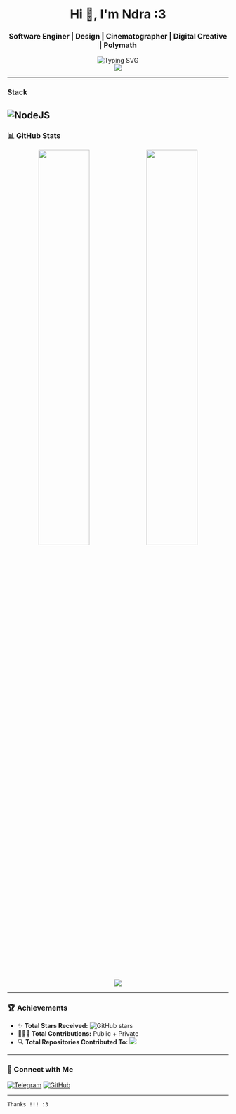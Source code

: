 <h1 align="center">Hi 👋, I'm Ndra :3</h1>
<h3 align="center">Software Enginer | Design | Cinematographer | Digital Creative | Polymath</h3>

<p align="center">
  <img src="https://readme-typing-svg.herokuapp.com?font=Fira+Code&size=20&pause=1000&color=1DD2AF&width=435&lines=Selamat+Datang;Welcome;Marhaba;Huān+Yíng;Bienvenido;Bienvenue;Willkommen;Benvenuto;Bem+Vindo;Yōkoso" alt="Typing SVG" /><br>
  <img src="https://komarev.com/ghpvc/?username=MrSanZz&color=blue&style=flat-square&label=Views"></img>
</p>

---

### Stack

![NodeJS](https://img.shields.io/badge/Node.js-339933?style=for-the-badge&logo=nodedotjs&logoColor=white)
---

### 📊 GitHub Stats

<p align="center">
  <img width="48%" src="https://github-readme-stats.vercel.app/api?username=NdraSploit&show_icons=true&theme=tokyonight&count_private=true&hide=issues&custom_title=NdraSploit's+GitHub+Stats" />
  <img width="48%" src="https://github-readme-streak-stats.herokuapp.com/?user=MrSanZz&theme=tokyonight" />
</p>

<p align="center">
  <img src="https://github-readme-activity-graph.vercel.app/graph?username=NdraSploit&bg_color=000000&color=00ff00&line=00ffff&point=ffffff&area=true&hide_border=true)](https://github.com/ashutosh00710/github-readme-activity-graph" />
</p>

---

### 🏆 Achievements

- ✨ **Total Stars Received:** ![GitHub stars](https://img.shields.io/github/stars/NdraSploit?style=flat-square&color=yellow)  
- 🧑‍🤝‍🧑 **Total Contributions:** Public + Private  
- 🔍 **Total Repositories Contributed To:** ![](https://img.shields.io/github/contributors/NdraSploit?style=flat-square&color=blue)

---

### 🔗 Connect with Me

[![Telegram](https://img.shields.io/badge/Telegram-%231572B6.svg?style=for-the-badge&logo=telegram&logoColor=white)](https://t.me/NdraSploit)
[![GitHub](https://img.shields.io/badge/GitHub-%2312100E.svg?style=for-the-badge&logo=github&logoColor=white)](https://github.com/NdraSploit)

---

```
Thanks !!! :3
```
